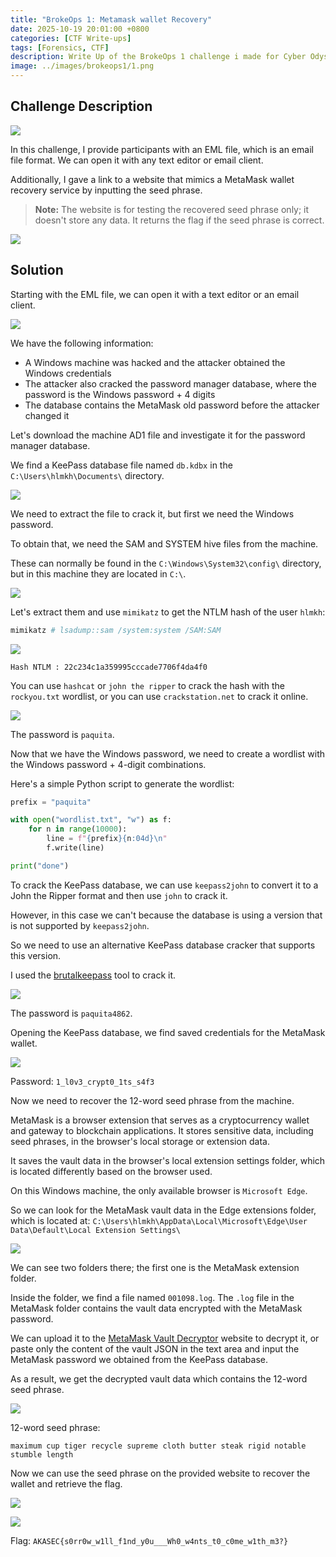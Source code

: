 ```yaml
---
title: "BrokeOps 1: Metamask wallet Recovery"
date: 2025-10-19 20:01:00 +0800
categories: [CTF Write-ups]
tags: [Forensics, CTF]
description: Write Up of the BrokeOps 1 challenge i made for Cyber Odyssey 2025 Qualification.
image: ../images/brokeops1/1.png
---
```


## Challenge Description

![](../images/brokeops1/2.png)

In this challenge, I provide participants with an EML file, which is an email file format. We can open it with any text editor or email client.

Additionally, I gave a link to a website that mimics a MetaMask wallet recovery service by inputting the seed phrase.

> **Note:** The website is for testing the recovered seed phrase only; it doesn't store any data. It returns the flag if the seed phrase is correct.

![](../images/brokeops1/3.png)

## Solution

Starting with the EML file, we can open it with a text editor or an email client.

![](../images/brokeops1/4.png)

We have the following information:

- A Windows machine was hacked and the attacker obtained the Windows credentials
- The attacker also cracked the password manager database, where the password is the Windows password + 4 digits
- The database contains the MetaMask old password before the attacker changed it

Let's download the machine AD1 file and investigate it for the password manager database.

We find a KeePass database file named `db.kdbx` in the `C:\Users\hlmkh\Documents\` directory.

![](../images/brokeops1/5.png)

We need to extract the file to crack it, but first we need the Windows password.

To obtain that, we need the SAM and SYSTEM hive files from the machine.

These can normally be found in the `C:\Windows\System32\config\` directory, but in this machine they are located in `C:\`.

![](../images/brokeops1/6.png)

Let's extract them and use `mimikatz` to get the NTLM hash of the user `hlmkh`:

```bash
mimikatz # lsadump::sam /system:system /SAM:SAM
```

![](../images/brokeops1/7.png)

```
Hash NTLM : 22c234c1a359995cccade7706f4da4f0
```

You can use `hashcat` or `john the ripper` to crack the hash with the `rockyou.txt` wordlist, or you can use `crackstation.net` to crack it online.

![](../images/brokeops1/8.png)

The password is `paquita`.

Now that we have the Windows password, we need to create a wordlist with the Windows password + 4-digit combinations.

Here's a simple Python script to generate the wordlist:

```python
prefix = "paquita"

with open("wordlist.txt", "w") as f:
    for n in range(10000):
        line = f"{prefix}{n:04d}\n"
        f.write(line)

print("done")
```

To crack the KeePass database, we can use `keepass2john` to convert it to a John the Ripper format and then use `john` to crack it.

However, in this case we can't because the database is using a version that is not supported by `keepass2john`.

So we need to use an alternative KeePass database cracker that supports this version.

I used the [brutalkeepass](https://github.com/toneillcodes/brutalkeepass/) tool to crack it.

![](../images/brokeops1/9.png)

The password is `paquita4862`.

Opening the KeePass database, we find saved credentials for the MetaMask wallet.

![](../images/brokeops1/10.png)

Password: `1_l0v3_crypt0_1ts_s4f3`

Now we need to recover the 12-word seed phrase from the machine.

MetaMask is a browser extension that serves as a cryptocurrency wallet and gateway to blockchain applications. It stores sensitive data, including seed phrases, in the browser's local storage or extension data.

It saves the vault data in the browser's local extension settings folder, which is located differently based on the browser used.

On this Windows machine, the only available browser is `Microsoft Edge`.

So we can look for the MetaMask vault data in the Edge extensions folder, which is located at:
`C:\Users\hlmkh\AppData\Local\Microsoft\Edge\User Data\Default\Local Extension Settings\`

![](../images/brokeops1/11.png)

We can see two folders there; the first one is the MetaMask extension folder.

Inside the folder, we find a file named `001098.log`. The `.log` file in the MetaMask folder contains the vault data encrypted with the MetaMask password.

We can upload it to the [MetaMask Vault Decryptor](https://metamask.github.io/vault-decryptor/) website to decrypt it, or paste only the content of the vault JSON in the text area and input the MetaMask password we obtained from the KeePass database.

As a result, we get the decrypted vault data which contains the 12-word seed phrase.

![](../images/brokeops1/14.png)

12-word seed phrase:
```
maximum cup tiger recycle supreme cloth butter steak rigid notable stumble length
```

Now we can use the seed phrase on the provided website to recover the wallet and retrieve the flag.

![](../images/brokeops1/12.png)

![](../images/brokeops1/13.png)

Flag: `AKASEC{s0rr0w_w1ll_f1nd_y0u___Wh0_w4nts_t0_c0me_w1th_m3?}`
